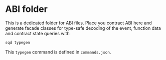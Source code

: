 # ABI folder

This is a dedicated folder for ABI files. Place you contract ABI here and
generate facade classes for type-safe decoding of the event, function data and
contract state queries with

```sh
sqd typegen
```

This `typegen` command is defined in `commands.json`.
